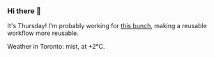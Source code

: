 ### Hi there :wave:

It's Thursday! I'm probably working for [this bunch](https://github.com/kohofinancial), making a reusable workflow more reusable.

Weather in Toronto: mist, at +2°C.
